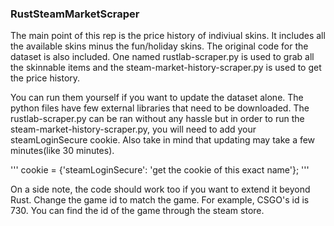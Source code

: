 ### RustSteamMarketScraper
The main point of this rep is the price history of indiviual skins. It includes all the available skins minus the fun/holiday skins. The original code for the dataset is also included. One named rustlab-scraper.py is used to grab all the skinnable items and the steam-market-history-scraper.py is used to get the price history. 

You can run them yourself if you want to update the dataset alone. The python files have few external libraries that need to be downloaded. The rustlab-scraper.py can be ran without any hassle but in order to run the steam-market-history-scraper.py, you will need to add your steamLoginSecure cookie. Also take in mind that updating may take a few minutes(like 30 minutes).

'''
cookie = {'steamLoginSecure': 'get the cookie of this exact name'};
'''

On a side note, the code should work too if you want to extend it beyond Rust. Change the game id to match the game. For example, CSGO's id is 730. You can find the id of the game through the steam store.
